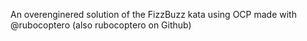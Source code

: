 An overenginered solution of the FizzBuzz kata using OCP made with @rubocoptero (also rubocoptero on Github)
